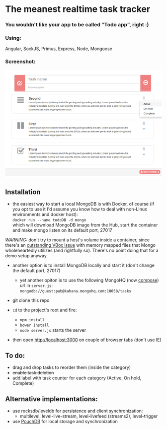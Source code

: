 The meanest realtime task tracker
=============================
### You wouldn't like your app to be called "Todo app", right :)

### Using:
Angular, SockJS, Primus, Express, Node, Mongoose

### Screenshot:
![Screenshot-2014-06-02_14-54-30.png](Screenshot-2014-06-02_14-54-30.png)

## Installation
 - the easiest way to start a local MongoDB is with Docker, of course (if you opt to use it I'd assume you know how to deal with non-Linux environments and docker host):  
```docker run --name todoDB -d mongo```  
which will download MongoDB image from the Hub, start the container and make mongo listen on its default port, 27017  

*WARNING:* don't try to mount a host's volume inside a container, since there's an [outstanding VBox issue](https://www.virtualbox.org/ticket/819) with memory mapped files that Mongo wholeheartedly utilizes (and rightfully so). There's no point doing that for a demo setup anyway.

 - another option is to install MongoDB locally and start it (don't change the default port, 27017)
   - yet another opiton is to use the following MongoHQ (now [compose](https://www.compose.io/)) url in `server.js`: `mongodb://guest:pub@kahana.mongohq.com:10058/tasks`
 
 - git clone this repo
 - `cd` to the project's root and fire:
   - `npm install`
   - `bower install`
   - `node server.js` starts the server
 - then open [http://localhost:3000](http://localhost:3000) on couple of browser tabs (don't use IE)

## To do:
 - drag and drop tasks to reorder them (inside the category)
 - ~~enable task deletion~~
 - add label with task counter for each category (Active, On hold, Complete)

## Alternative implementations:
 - use rocksdb/leveldb for persistence and client synchronization:
   - multilevel, level-live-stream, level-livefeed (streams2), level-trigger
 - use [PouchDB](http://pouchdb.com/) for local storage and synchronization
